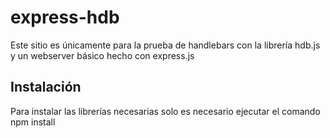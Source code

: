 # express-hdb

Este sitio es únicamente para la prueba de handlebars con la librería hdb.js y un webserver básico hecho con express.js

## Instalación

Para instalar las librerías necesarias solo es necesario ejecutar el comando npm install
